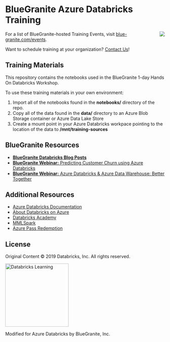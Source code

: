 # BlueGranite Azure Databricks Training

<img src="https://www.blue-granite.com/hs-fs/hubfs/logo-2.png?width=186&name=logo-2.png" align = "right">

For a list of BlueGranite-hosted Training Events, visit [blue-granite.com/events](https://www.blue-granite.com/events).

Want to schedule training at your organization? [Contact Us](https://www.blue-granite.com/contact-us)!

## Training Materials
This repository contains the notebooks used in the BlueGranite 1-day Hands On Databricks Workshop.

To use these training materials in your own environment:
1. Import all of the notebooks found in the **notebooks/** directory of the repo.
2. Copy all of the data found in the **data/** directory to an Azure Blob Storage container or Azure Data Lake Store
3. Create a mount point in your Azure Databricks workpace pointing to the location of the data to **/mnt/training-sources**

## BlueGranite Resources
- [__BlueGranite Databricks Blog Posts__](https://www.blue-granite.com/blog/topic/azure-databricks)
- [__BlueGranite Webinar:__ Predicting Customer 
Churn using Azure Databricks](https://www.blue-granite.com/customer-churn-databricks-webinar-june-2019)
- [__BlueGranite Webinar:__ Azure Databricks & Azure Data Warehouse: Better Together](https://www.blue-granite.com/azure-databricks-azure-data-warehouse-webinar)

## Additional Resources
- [Azure Databricks Documentation](https://docs.azuredatabricks.net/)
- [About Databricks on Azure](https://azure.microsoft.com/en-us/services/databricks/)
- [Databricks Academy](https://academy.databricks.com/)
- [MMLSpark](https://github.com/Azure/mmlspark)
- [Azure Pass Redemption](https://www.microsoftazurepass.com/Home/HowTo)


## License
Original Content &copy; 2019 Databricks, Inc. All rights reserved.

<img src="https://cdn2.hubspot.net/hubfs/438089/docs/training/dblearning-banner.png" alt="Databricks Learning" width="200">

Modified for Azure Databricks by BlueGranite, Inc.
